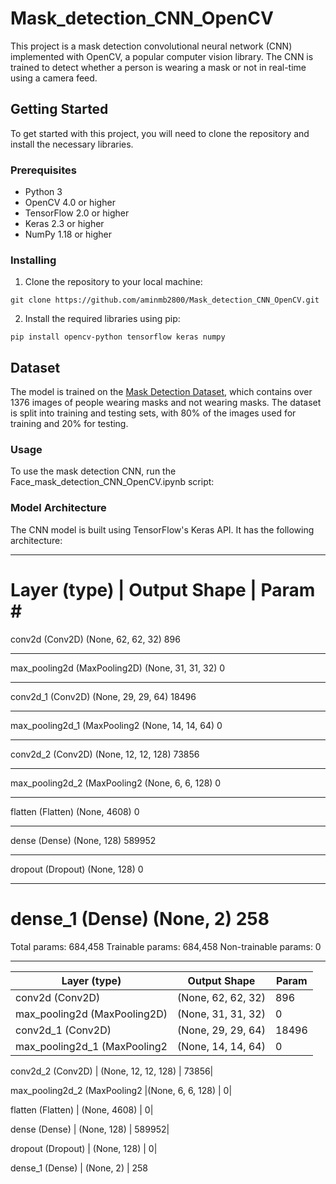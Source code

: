 # Mask_detection_CNN_OpenCV

This project is a mask detection convolutional neural network (CNN) implemented with OpenCV, a popular computer vision library. The CNN is trained to detect whether a person is wearing a mask or not in real-time using a camera feed.

## Getting Started

To get started with this project, you will need to clone the repository and install the necessary libraries.

### Prerequisites

* Python 3
* OpenCV 4.0 or higher
* TensorFlow 2.0 or higher
* Keras 2.3 or higher
* NumPy 1.18 or higher

### Installing

1. Clone the repository to your local machine:

```
git clone https://github.com/aminmb2800/Mask_detection_CNN_OpenCV.git
```
2. Install the required libraries using pip:

```
pip install opencv-python tensorflow keras numpy
```
## Dataset 

The model is trained on the [Mask Detection Dataset](https://drive.google.com/drive/folders/1Eru9OyBdY5FDRegYcuZoEgR5pKCLPYfa?usp=sharing), which contains over 1376 images of people wearing masks and not wearing masks. The dataset is split into training and testing sets, with 80% of the images used for training and 20% for testing.

### Usage

To use the mask detection CNN, run the Face_mask_detection_CNN_OpenCV.ipynb script:

### Model Architecture

The CNN model is built using TensorFlow's Keras API. It has the following architecture:


_________________________________________________________________
Layer (type)          |        Output Shape          |     Param #
=================================================================
conv2d (Conv2D)              (None, 62, 62, 32)        896
_________________________________________________________________
max_pooling2d (MaxPooling2D) (None, 31, 31, 32)        0
_________________________________________________________________
conv2d_1 (Conv2D)            (None, 29, 29, 64)        18496
_________________________________________________________________
max_pooling2d_1 (MaxPooling2 (None, 14, 14, 64)        0
_________________________________________________________________
conv2d_2 (Conv2D)            (None, 12, 12, 128)       73856
_________________________________________________________________
max_pooling2d_2 (MaxPooling2 (None, 6, 6, 128)          0
_________________________________________________________________
flatten (Flatten)            (None, 4608)              0
_________________________________________________________________
dense (Dense)                (None, 128)               589952
_________________________________________________________________
dropout (Dropout)            (None, 128)               0
_________________________________________________________________
dense_1 (Dense)              (None, 2)                 258
=================================================================
Total params: 684,458
Trainable params: 684,458
Non-trainable params: 0
_________________________________________________________________

| Layer (type)         | Output Shape               | Param                                |
| -------------------- | ---------------------------|------------------------------------- |
| conv2d (Conv2D)      |        (None, 62, 62, 32)  |      896                             |
| max_pooling2d (MaxPooling2D)| (None, 31, 31, 32)  |       0                              |
|conv2d_1 (Conv2D)     |       (None, 29, 29, 64)   |     18496                            |
|max_pooling2d_1 (MaxPooling2 |(None, 14, 14, 64)   |     0|

conv2d_2 (Conv2D) |           (None, 12, 12, 128)   |    73856|

max_pooling2d_2 (MaxPooling2 |(None, 6, 6, 128) |         0|

flatten (Flatten)  |          (None, 4608)    |          0|

dense (Dense)           |     (None, 128)     |          589952|

dropout (Dropout)   |         (None, 128)     |          0|

dense_1 (Dense)          |    (None, 2)          |       258

